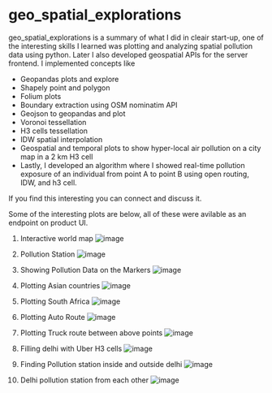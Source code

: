 # geo_spatial_explorations
geo_spatial_explorations is a summary of what I did in cleair start-up, one of the interesting skills I learned was plotting and analyzing spatial pollution data using python. 
Later I also developed geospatial APIs for the server frontend. I implemented concepts like 
- Geopandas plots and explore
- Shapely point and polygon
- Folium plots 
- Boundary extraction using OSM nominatim API
- Geojson to geopandas and plot
- Voronoi tessellation 
- H3 cells tessellation
- IDW spatial interpolation 
- Geospatial and temporal plots to show hyper-local air pollution on a city map in a 2 km H3 cell 
- Lastly, I developed an algorithm where I showed real-time pollution exposure of an individual from point A to point B using open routing, IDW, and h3 cell.

If you find this interesting you can connect and discuss it.

Some of the interesting plots are below, all of these were avilable as an endpoint on product UI.
1. Interactive world map
![image](https://user-images.githubusercontent.com/25322710/193629434-7a8b6dec-4f5d-4959-918c-5de697f8ea03.png)

2. Pollution Station 
![image](https://user-images.githubusercontent.com/25322710/193629585-3fc71c15-b5fd-41ff-abd0-1100fb255b17.png)

3. Showing Pollution Data on the Markers 
![image](https://user-images.githubusercontent.com/25322710/193630165-870f7342-a81e-4d05-bff1-7dbb7d9de930.png)

4. Plotting Asian countries 
![image](https://user-images.githubusercontent.com/25322710/193629814-92235054-e1c7-48ac-af29-e062777cc036.png)

5. Plotting South Africa 
![image](https://user-images.githubusercontent.com/25322710/193629953-763fbb03-2b2a-4113-a801-0b6d36fa7e35.png)

6. Plotting Auto Route 
![image](https://user-images.githubusercontent.com/25322710/193630273-303e21b2-51b6-410f-aa32-113a81e290f9.png)

7. Plotting Truck route between above points 
![image](https://user-images.githubusercontent.com/25322710/193630377-751fea35-690e-4a8b-8a00-2ec219ee5592.png)

8. Filling delhi with Uber H3 cells 
![image](https://user-images.githubusercontent.com/25322710/193879716-c5561391-ee59-4dd4-9cf4-000d3f085bf3.png)

9. Finding Pollution station inside and outside delhi
![image](https://user-images.githubusercontent.com/25322710/194386587-58376b54-3310-4fe7-9485-7f85704347f0.png)

10. Delhi pollution station from each other
![image](https://user-images.githubusercontent.com/25322710/194689882-eec7b4a5-1291-4b89-bdb7-c1e14bcfeb46.png)
